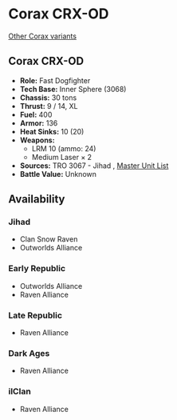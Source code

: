 # Corax CRX-OD 

[Other Corax variants](../corax.md) 

## Corax CRX-OD 

- **Role:** Fast Dogfighter 
- **Tech Base:** Inner Sphere (3068) 
- **Chassis:** 30 tons 
- **Thrust:** 9 / 14, XL 
- **Fuel:** 400 
- **Armor:** 136 
- **Heat Sinks:** 10 (20) 
- **Weapons:** 
  - LRM 10 (ammo: 24) 
  - Medium Laser × 2 
- **Sources:** TRO 3067 - Jihad , [Master Unit List](http://masterunitlist.info/Unit/Details/5745) 
- **Battle Value:** Unknown 

## Availability 

### Jihad 

- Clan Snow Raven 
- Outworlds Alliance 

### Early Republic 

- Outworlds Alliance 
- Raven Alliance 

### Late Republic 

- Raven Alliance 

### Dark Ages 

- Raven Alliance 

### ilClan 

- Raven Alliance 

